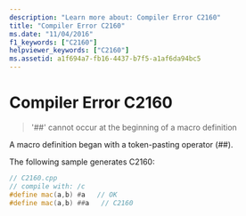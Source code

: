 ```yaml
---
description: "Learn more about: Compiler Error C2160"
title: "Compiler Error C2160"
ms.date: "11/04/2016"
f1_keywords: ["C2160"]
helpviewer_keywords: ["C2160"]
ms.assetid: a1f694a7-fb16-4437-b7f5-a1af6da94bc5
---
```

# Compiler Error C2160

> '##' cannot occur at the beginning of a macro definition

A macro definition began with a token-pasting operator (##).

The following sample generates C2160:

```cpp
// C2160.cpp
// compile with: /c
#define mac(a,b) #a   // OK
#define mac(a,b) ##a   // C2160
```

